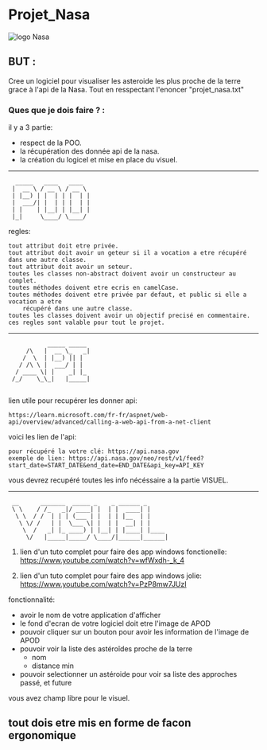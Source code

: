 # Projet_Nasa

![logo Nasa](https://upload.wikimedia.org/wikipedia/commons/thumb/e/e5/NASA_logo.svg/1200px-NASA_logo.svg.png)

## BUT :

Cree un logiciel pour visualiser les asteroide les plus proche de la terre grace à l'api de la Nasa.
Tout en resspectant l'enoncer "projet_nasa.txt" 

### Ques que je dois faire ? :

il y a 3 partie:
- respect de la POO.
- la récupération des donnée api de la nasa.
- la création du logicel et mise en place du visuel.

---
```ascii
  _____   ____   ____  
 |  __ \ / __ \ / __ \ 
 | |__) | |  | | |  | |
 |  ___/| |  | | |  | |
 | |    | |__| | |__| |
 |_|     \____/ \____/ 
 ```
                       
regles:

    tout attribut doit etre privée.
    tout attribut doit avoir un geteur si il a vocation a etre récupéré dans une autre classe.
    tout attribut doit avoir un seteur.
    toutes les classes non-abstract doivent avoir un constructeur au complet.
    toutes méthodes doivent etre ecris en camelCase.
    toutes méthodes doivent etre privée par defaut, et public si elle a vocation a etre 
        récupéré dans une autre classe.
    toutes les classes doivent avoir un objectif precisé en commentaire.
    ces regles sont valable pour tout le projet.

---
```ascii
           _____ _____ 
     /\   |  __ \_   _|
    /  \  | |__) || |  
   / /\ \ |  ___/ | |  
  / ____ \| |    _| |_ 
 /_/    \_\_|   |_____|
 
```
lien utile pour recupérer les donner api:
	
	https://learn.microsoft.com/fr-fr/aspnet/web-api/overview/advanced/calling-a-web-api-from-a-net-client

voici les lien de l'api:

	pour récupéré la votre clé: https://api.nasa.gov
	exemple de lien: https://api.nasa.gov/neo/rest/v1/feed?start_date=START_DATE&end_date=END_DATE&api_key=API_KEY
		
vous devrez recupéré toutes les info nécéssaire a la partie VISUEL.

---
```ascii
 __      _______  _____ _    _ ______ _      
 \ \    / /_   _|/ ____| |  | |  ____| |     
  \ \  / /  | | | (___ | |  | | |__  | |     
   \ \/ /   | |  \___ \| |  | |  __| | |     
    \  /   _| |_ ____) | |__| | |____| |____ 
     \/   |_____|_____/ \____/|______|______|
```	
1. lien d'un tuto complet pour faire des app windows fonctionelle: https://www.youtube.com/watch?v=wfWxdh-_k_4

2. lien d'un tuto complet pour faire des app windows jolie: https://www.youtube.com/watch?v=PzP8mw7JUzI
	
fonctionnalité:

- avoir le nom de votre application d'afficher
- le fond d'ecran de votre logiciel doit etre l'image de APOD
- pouvoir cliquer sur un bouton pour avoir les information de l'image de APOD
- pouvoir voir la liste des astéroîdes proche de la terre
	- nom
	- distance min
- pouvoir selectionner un astéroide pour voir sa liste des approches passé, et future

vous avez champ libre pour le visuel.

tout dois etre mis en forme de facon ergonomique
---
